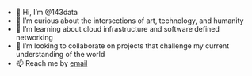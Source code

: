 - 👋 Hi, I’m @143data
- 👀 I’m curious about the intersections of art, technology, and humanity
- 🌱 I’m learning about cloud infrastructure and software defined networking
- 💞️ I’m looking to collaborate on projects that challenge my current understanding of the world
- 📫 Reach me by [email](mailto:erienomo@gmail.com)

<!---
143data/143data is a ✨ special ✨ repository because its `README.md` (this file) appears on your GitHub profile.
You can click the Preview link to take a look at your changes.
--->
